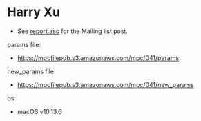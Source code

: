 # Harry Xu
* See [report.asc](./report.asc) for the Mailing list post.

params file:
* https://mpcfilepub.s3.amazonaws.com/mpc/041/params

new_params file:
* https://mpcfilepub.s3.amazonaws.com/mpc/041/new_params

os: 
* macOS v10.13.6
